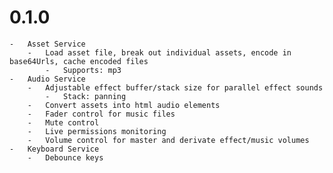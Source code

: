 # 0.1.0

	-	Asset Service
		-	Load asset file, break out individual assets, encode in base64Urls, cache encoded files
			-	Supports: mp3
	-	Audio Service
		-	Adjustable effect buffer/stack size for parallel effect sounds
			-	Stack: panning
		-	Convert assets into html audio elements
		-	Fader control for music files
		-	Mute control
		-	Live permissions monitoring
		-	Volume control for master and derivate effect/music volumes
	-	Keyboard Service
		-	Debounce keys